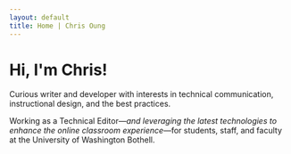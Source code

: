 ```yaml
---
layout: default
title: Home | Chris Oung
---
```


# Hi, I'm Chris!

Curious writer and developer with interests in technical communication, instructional design, and the best practices.

Working as a Technical Editor—*and leveraging the latest technologies to enhance the online classroom experience*—for students, staff, and faculty at the University of Washington Bothell.
